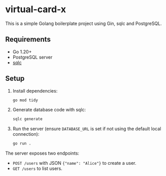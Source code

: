 # virtual-card-x

This is a simple Golang boilerplate project using Gin, sqlc and PostgreSQL.

## Requirements
- Go 1.20+
- PostgreSQL server
- [sqlc](https://sqlc.dev)

## Setup
1. Install dependencies:
   ```bash
   go mod tidy
   ```
2. Generate database code with sqlc:
   ```bash
   sqlc generate
   ```
3. Run the server (ensure `DATABASE_URL` is set if not using the default local connection):
   ```bash
   go run .
   ```

The server exposes two endpoints:
- `POST /users` with JSON `{"name": "Alice"}` to create a user.
- `GET /users` to list users.
